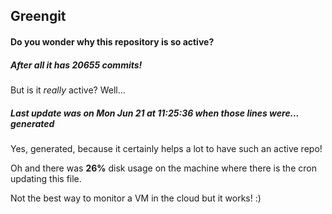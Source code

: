 ## Greengit

#### Do you wonder why this repository is so active?

##### After all it has 20655 commits!

But is it *really* active? Well...

##### Last update was on Mon Jun 21 at 11:25:36 when those lines were... generated

Yes, generated, because it certainly helps a lot to have such an active repo!

Oh and there was **26%** disk usage on the machine
where there is the cron updating this file.

Not the best way to monitor a VM in the cloud but it works! :)
